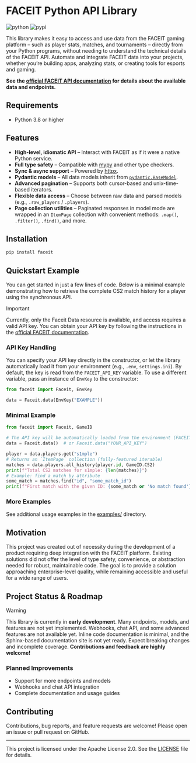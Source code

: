 # FACEIT Python API Library

![python](https://img.shields.io/badge/python-3.8%2B-3776ab?style=flat-square)
![pypi](https://img.shields.io/pypi/v/faceit?style=flat-square&color=43a047)

This library makes it easy to access and use data from the FACEIT gaming platform – such as player stats, matches, and tournaments – directly from your Python programs, without needing to understand the technical details of the FACEIT API.
Automate and integrate FACEIT data into your projects, whether you’re building apps, analyzing stats, or creating tools for esports and gaming.

**See the [official FACEIT API documentation](https://docs.faceit.com/docs) for details about the available data and endpoints.**

## Requirements

- Python 3.8 or higher

## Features

- **High-level, idiomatic API** – Interact with FACEIT as if it were a native Python service.
- **Full type safety** – Compatible with [mypy](https://mypy-lang.org/) and other type checkers.
- **Sync & async support** – Powered by [httpx](https://www.python-httpx.org/).
- **Pydantic models** – All data models inherit from [`pydantic.BaseModel`](https://docs.pydantic.dev/latest/usage/models/).
- **Advanced pagination** – Supports both cursor-based and unix-time-based iterators.
- **Flexible data access** – Choose between raw data and parsed models (e.g., `.raw_players` / `.players`).
- **Page collection utilities** – Paginated responses in model mode are wrapped in an `ItemPage` collection with convenient methods: `.map()`, `.filter()`, `.find()`, and more.

## Installation

```sh
pip install faceit
```

## Quickstart Example

You can get started in just a few lines of code.
Below is a minimal example demonstrating how to retrieve the complete CS2 match history for a player using the synchronous API.

> [!IMPORTANT]
> Currently, only the Faceit Data resource is available, and access requires a valid API key.
> You can obtain your API key by following the instructions in the [official FACEIT documentation](https://docs.faceit.com/getting-started/authentication/api-keys).

### API Key Handling

You can specify your API key directly in the constructor, or let the library automatically load it from your environment (e.g., `.env`, `settings.ini`).
By default, the key is read from the `FACEIT_API_KEY` variable.
To use a different variable, pass an instance of `EnvKey` to the constructor:

```py
from faceit import Faceit, EnvKey

data = Faceit.data(EnvKey("EXAMPLE"))
```

### Minimal Example

```py
from faceit import Faceit, GameID

# The API key will be automatically loaded from the environment (FACEIT_API_KEY) if not specified
data = Faceit.data()  # or Faceit.data("YOUR_API_KEY")

player = data.players.get("s1mple")
# Returns an `ItemPage` collection (fully-featured iterable)
matches = data.players.all_history(player.id, GameID.CS2)
print(f"Total CS2 matches for s1mple: {len(matches)}")
# Example: find a match by attribute
some_match = matches.find("id", "some_match_id")
print(f"First match with the given ID: {some_match or 'No match found'}")
```

### More Examples

See additional usage examples in the [examples/](examples/) directory.

## Motivation

This project was created out of necessity during the development of a product requiring deep integration with the FACEIT platform.
Existing solutions did not offer the level of type safety, convenience, or abstraction needed for robust, maintainable code.
The goal is to provide a solution approaching enterprise-level quality, while remaining accessible and useful for a wide range of users.

## Project Status & Roadmap

> [!WARNING]
> This library is currently in **early development**.
> Many endpoints, models, and features are not yet implemented.
> Webhooks, chat API, and some advanced features are not available yet.
> Inline code documentation is minimal, and the Sphinx-based documentation site is not yet ready.
> Expect breaking changes and incomplete coverage.
> **Contributions and feedback are highly welcome!**

### Planned Improvements

- Support for more endpoints and models
- Webhooks and chat API integration
- Complete documentation and usage guides

## Contributing

Contributions, bug reports, and feature requests are welcome!
Please open an issue or pull request on GitHub.

---

This project is licensed under the Apache License 2.0. See the [LICENSE](LICENSE) file for details.
